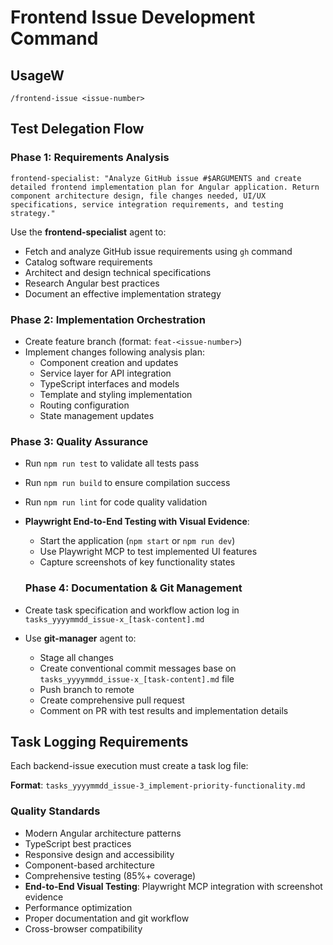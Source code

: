# Frontend Issue Development Command

## UsageW
```
/frontend-issue <issue-number>
```

## Test Delegation Flow

### Phase 1: Requirements Analysis
```
frontend-specialist: "Analyze GitHub issue #$ARGUMENTS and create detailed frontend implementation plan for Angular application. Return component architecture design, file changes needed, UI/UX specifications, service integration requirements, and testing strategy."
```
Use the **frontend-specialist** agent to:
- Fetch and analyze GitHub issue requirements using `gh` command
- Catalog software requirements 
- Architect and design technical specifications
- Research Angular best practices 
- Document an effective implementation strategy

### Phase 2: Implementation Orchestration
- Create feature branch (format: `feat-<issue-number>`)
- Implement changes following analysis plan:
  - Component creation and updates
  - Service layer for API integration
  - TypeScript interfaces and models
  - Template and styling implementation
  - Routing configuration
  - State management updates

### Phase 3: Quality Assurance
- Run `npm run test` to validate all tests pass
- Run `npm run build` to ensure compilation success
- Run `npm run lint` for code quality validation
- **Playwright End-to-End Testing with Visual Evidence**:
  - Start the application (`npm start` or `npm run dev`)
  - Use Playwright MCP to test implemented UI features
  - Capture screenshots of key functionality states

  ### Phase 4: Documentation & Git Management
- Create task specification and workflow action log in `tasks_yyyymmdd_issue-x_[task-content].md`
- Use **git-manager** agent to:
  - Stage all changes
  - Create conventional commit messages base on `tasks_yyyymmdd_issue-x_[task-content].md` file
  - Push branch to remote
  - Create comprehensive pull request
  - Comment on PR with test results and implementation details

## Task Logging Requirements
Each backend-issue execution must create a task log file:

**Format**: `tasks_yyyymmdd_issue-3_implement-priority-functionality.md`

### Quality Standards
- Modern Angular architecture patterns
- TypeScript best practices 
- Responsive design and accessibility
- Component-based architecture
- Comprehensive testing (85%+ coverage)
- **End-to-End Visual Testing**: Playwright MCP integration with screenshot evidence
- Performance optimization
- Proper documentation and git workflow
- Cross-browser compatibility

